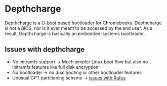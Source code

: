 # Depthcharge

Depthcharge is a [U-boot](https://www.denx.de/wiki/U-Boot) based bootloader for Chromebooks. Depthcharge is not a BIOS,
nor is it ever meant to be accessed by the end user. As a result, Depthcharge is basically an embedded-systems
bootloader.

## Issues with depthcharge

* No initramfs support -> Much simpler Linux boot flow but also no initramfs features like full disk encryption
* No bootloader -> no dual booting or other bootloader features
* Unusual GPT partitioning scheme -> [issues with Rufus](/extra/rufus)